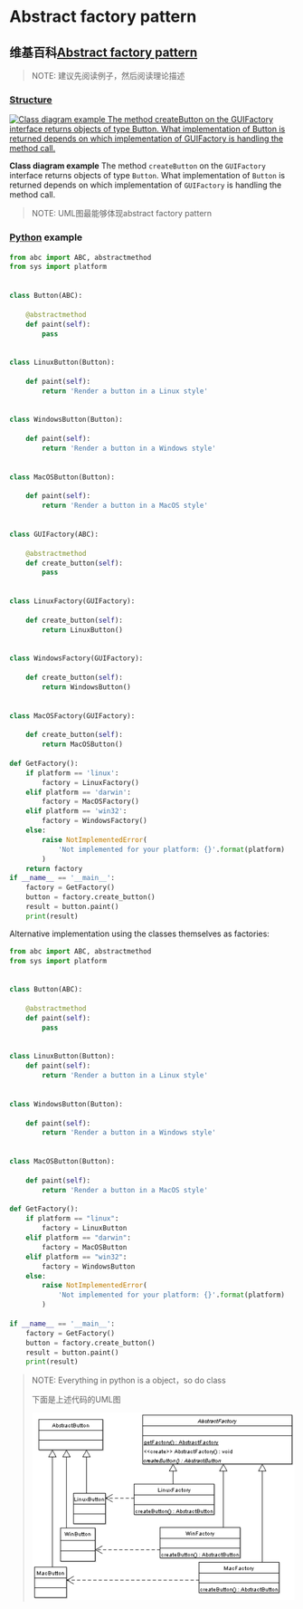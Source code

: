 # Abstract factory pattern



## 维基百科[Abstract factory pattern](https://en.wikipedia.org/wiki/Abstract_factory_pattern)

> NOTE: 建议先阅读例子，然后阅读理论描述

### [Structure](https://en.wikipedia.org/wiki/Abstract_factory_pattern#Structure)



[![Class diagram example The method createButton on the GUIFactory interface returns objects of type Button. What implementation of Button is returned depends on which implementation of GUIFactory is handling the method call.](https://upload.wikimedia.org/wikipedia/commons/thumb/a/a7/Abstract_factory.svg/259px-Abstract_factory.svg.png)](https://en.wikipedia.org/wiki/File:Abstract_factory.svg)

**Class diagram example** The method `createButton` on the `GUIFactory` interface returns objects of type `Button`. What implementation of `Button` is returned depends on which implementation of `GUIFactory` is handling the method call.

> NOTE: UML图最能够体现abstract factory pattern



### [Python](https://en.wikipedia.org/wiki/Python_(programming_language)) example

```python
from abc import ABC, abstractmethod
from sys import platform


class Button(ABC):

    @abstractmethod
    def paint(self):
        pass


class LinuxButton(Button):

    def paint(self):
        return 'Render a button in a Linux style'


class WindowsButton(Button):

    def paint(self):
        return 'Render a button in a Windows style'


class MacOSButton(Button):

    def paint(self):
        return 'Render a button in a MacOS style'


class GUIFactory(ABC):

    @abstractmethod
    def create_button(self):
        pass


class LinuxFactory(GUIFactory):

    def create_button(self):
        return LinuxButton()


class WindowsFactory(GUIFactory):

    def create_button(self):
        return WindowsButton()


class MacOSFactory(GUIFactory):

    def create_button(self):
        return MacOSButton()

def GetFactory():
    if platform == 'linux':
        factory = LinuxFactory()
    elif platform == 'darwin':
        factory = MacOSFactory()
    elif platform == 'win32':
        factory = WindowsFactory()
    else:
        raise NotImplementedError(
            'Not implemented for your platform: {}'.format(platform)
        )
    return factory
if __name__ == '__main__':
    factory = GetFactory()
    button = factory.create_button()
    result = button.paint()
    print(result)
```

Alternative implementation using the classes themselves as factories:

```python
from abc import ABC, abstractmethod
from sys import platform


class Button(ABC):

    @abstractmethod
    def paint(self):
        pass


class LinuxButton(Button):
    def paint(self):
        return 'Render a button in a Linux style'


class WindowsButton(Button):

    def paint(self):
        return 'Render a button in a Windows style'


class MacOSButton(Button):

    def paint(self):
        return 'Render a button in a MacOS style'

def GetFactory():
    if platform == "linux":
        factory = LinuxButton
    elif platform == "darwin":
        factory = MacOSButton
    elif platform == "win32":
        factory = WindowsButton
    else:
        raise NotImplementedError(
            'Not implemented for your platform: {}'.format(platform)
        )

if __name__ == '__main__':
    factory = GetFactory()
    button = factory.create_button()
    result = button.paint()
    print(result)
```

> NOTE: Everything in python is a object，so do class
>
> 下面是上述代码的UML图
>
> ![](./PythonAbstractFactory.png)